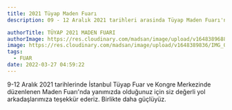 ```yaml
---
title: 2021 Tüyap Maden Fuarı
description: 09 - 12 Aralık 2021 tarihleri arasinda Tüyap Maden Fuarı'ndaydık

authorTitle: TÜYAP 2021 MADEN FUARI
authorImage: https://res.cloudinary.com/madsan/image/upload/v1648389688/IMG_0257_ilfudb.jpg
image: https://res.cloudinary.com/madsan/image/upload/v1648389836/IMG_0582_isk67e.jpg
tags:
  - FUAR
date: 2022-03-27 04:59:22
---
```

9-12 Aralık 2021 tarihlerinde İstanbul Tüyap Fuar ve Kongre Merkezinde düzenlenen Maden Fuarı'nda  yanımızda olduğunuz için siz değerli yol arkadaşlarımıza teşekkür ederiz. Birlikte daha güçlüyüz.
